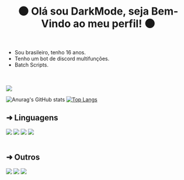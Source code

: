 <h1 align="center">🌑 Olá sou DarkMode, seja Bem-Vindo ao meu perfil! 🌑</h1>

ﾠ

- Sou brasileiro, tenho 16 anos.
- Tenho um bot de discord multifunções.
- Batch Scripts.

ﾠ

<p align="inline">
    <img src="https://discord.c99.nl/widget/theme-4/596914391413293056.png"/>
</p>

![Anurag's GitHub stats](https://github-readme-stats.vercel.app/api?username=0DarkMode0&theme=midnight-purple&show_icons=true)
[![Top Langs](https://github-readme-stats.vercel.app/api/top-langs/?username=0DarkMode0&theme=midnight-purple&layout=compact)](https://github.com/anuraghazra/github-readme-stats)

## ➜ Linguagens

<div style="display: inline_block">
  <img src="https://img.shields.io/badge/windows%20terminal-4D4D4D?style=for-the-badge&logo=windows%20terminal&logoColor=white" target="_blank">
  <img src="https://img.shields.io/badge/powershell-5391FE?style=for-the-badge&logo=powershell&logoColor=white" target="_blank"></a>
  <img src="https://img.shields.io/badge/JavaScript-F7DF1E?style=for-the-badge&logo=javascript&logoColor=black" target="_blank">
  <img src="https://img.shields.io/badge/Python-3776AB?style=for-the-badge&logo=python&logoColor=white" target="_blank">
</div><br/>

## ➜ Outros

<div style="display: inline_block">
  <a href="https://github.com/0DarkMode0/" target="_blank"><img src="https://img.shields.io/badge/GitHub-100000?style=for-the-badge&logo=github&logoColor=white" target="_blank"></a>
  <a href="https://steamcommunity.com/id/Dark-Mode" target="_blank"><img src="https://img.shields.io/badge/Steam-000000?style=for-the-badge&logo=steam&logoColor=white" target="_blank"></a>
  <a href="https://discord.com/users/596914391413293056" target="_blank"><img src="https://img.shields.io/badge/Discord-7289DA?style=for-the-badge&logo=discord&logoColor=white" target="_blank"></a>
